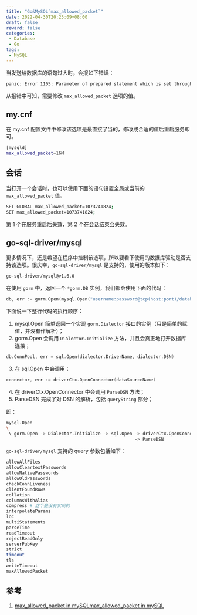 ```yaml
---
title: "Go&MySQL`max_allowed_packet`"
date: 2022-04-30T20:25:09+08:00
draft: false
reward: false
categories:
 - Database
 - Go
tags:
 - MySQL
---
```


当发送给数据库的语句过大时，会报如下错误：

```bash
panic: Error 1105: Parameter of prepared statement which is set through mysql_send_long_data() is longer than 'max_allowed_packet' bytes
```

从报错中可知，需要修改 `max_allowed_packet` 选项的值。

<!--more-->

## my.cnf

在 my.cnf 配置文件中修改该选项是最直接了当的，修改成合适的值后重启服务即可。

```bash
[mysqld]
max_allowed_packet=16M
```

## 会话

当打开一个会话时，也可以使用下面的语句设置全局或当前的 `max_allowed_packet` 值。

```bash
SET GLOBAL max_allowed_packet=1073741824;
SET max_allowed_packet=1073741824;
```

第 1 个在服务重启后失效，第 2 个在会话结束会失效。

## go-sql-driver/mysql

更多情况下，还是希望在程序中控制该选项，所以要看下使用的数据库驱动是否支持该选项。很庆幸，`go-sql-driver/mysql` 是支持的，使用的版本如下：

```bash
go-sql-driver/mysql@v1.6.0
```

在使用 `gorm` 中，返回一个 `*gorm.DB` 实例，我们都会使用下面的代码：

```go
db, err := gorm.Open(mysql.Open("username:password@tcp(host:port)/database?queryString"), &gorm.Config{})
```

下面说一下整行代码的执行顺序：

1. mysql.Open 简单返回一个实现 `gorm.Dialector` 接口的实例（只是简单的赋值，并没有作解析）；
2. gorm.Open 会调用 `Dialector.Initialize` 方法，并且会真正地打开数据库连接；

```go
db.ConnPool, err = sql.Open(dialector.DriverName, dialector.DSN)
```

3. 在 sql.Open 中会调用；

```go
connector, err := driverCtx.OpenConnector(dataSourceName)
```

4. 在 driverCtx.OpenConnector 中会调用 `ParseDSN` 方法；
5. ParseDSN 完成了对 DSN 的解析，包括 `queryString` 部分；

即：

```bash
mysql.Open
\
 \ gorm.Open -> Dialector.Initialize -> sql.Open -> driverCtx.OpenConnector
                                                 -> ParseDSN
```

`go-sql-driver/mysql` 支持的 query 参数包括如下：

```bash
allowAllFiles
allowCleartextPasswords
allowNativePasswords
allowOldPasswords
checkConnLiveness
clientFoundRows
collation
columnsWithAlias
compress # 这个是没有实现的
interpolateParams
loc
multiStatements
parseTime
readTimeout
rejectReadOnly
serverPubKey
strict
timeout
tls
writeTimeout
maxAllowedPacket
```

## 参考

1. [max_allowed_packet in mySQLmax_allowed_packet in mySQL](https://dba.stackexchange.com/questions/45087/max-allowed-packet-in-mysql)